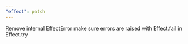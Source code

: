 ```yaml
---
"effect": patch
---
```


Remove internal EffectError make sure errors are raised with Effect.fail in Effect.try
